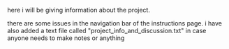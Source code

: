 here i will be giving information about the project. 

there are some issues in the navigation bar of the instructions page. 
i have also added a text file called "project_info_and_discussion.txt" in case anyone needs to make notes or anything
